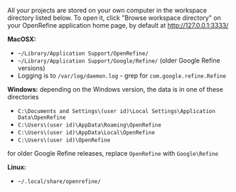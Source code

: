 All your projects are stored on your own computer in the workspace directory listed below. To open it, click "Browse workspace directory" on your OpenRefine application home page, by default at http://127.0.0.1:3333/

**MacOSX:**
* `~/Library/Application Support/OpenRefine/`
* `~/Library/Application Support/Google/Refine/` (older Google Refine versions)
* Logging is to `/var/log/daemon.log` - grep for `com.google.refine.Refine`

**Windows:** depending on the Windows version, the data is in one of these directories
* `C:\Documents and Settings\(user id)\Local Settings\Application Data\OpenRefine`
* `C:\Users\(user id)\AppData\Roaming\OpenRefine`
* `C:\Users\(user id)\AppData\Local\OpenRefine`
* `C:\Users\(user id)\OpenRefine`

for older Google Refine releases, replace `OpenRefine` with `Google\Refine`

**Linux:**
* `~/.local/share/openrefine/`